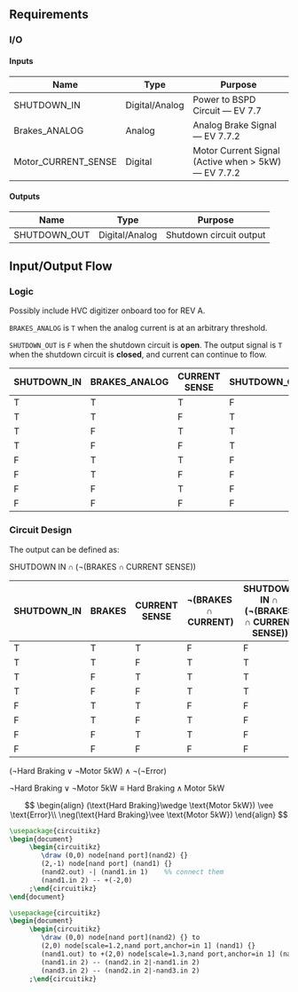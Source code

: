 ## Requirements

### I/O

#### Inputs


| Name                | Type           | Purpose                                             |
| ------------------- | -------------- | --------------------------------------------------- |
| SHUTDOWN_IN         | Digital/Analog | Power to BSPD Circuit — EV 7.7                      |
| Brakes_ANALOG       | Analog         | Analog Brake Signal — EV 7.7.2                      |
| Motor_CURRENT_SENSE | Digital        | Motor Current Signal (Active when > 5kW) — EV 7.7.2 |
#### Outputs

| Name         | Type           | Purpose                 |
| ------------ | -------------- | ----------------------- |
| SHUTDOWN_OUT | Digital/Analog | Shutdown circuit output |

## Input/Output Flow
### Logic

Possibly include HVC digitizer onboard too for REV A.

`BRAKES_ANALOG` is `T` when the analog current is at an arbitrary threshold. 

`SHUTDOWN_OUT` is `F` when the shutdown circuit is **open**. The output signal is `T` when the shutdown circuit is **closed**, and current can continue to flow.

| SHUTDOWN_IN | BRAKES_ANALOG | CURRENT SENSE | SHUTDOWN_OUT |
| ----------- | ------------- | ------------- | ------------ |
| T           | T             | T             | F            |
| T           | T             | F             | T            |
| T           | F             | T             | T            |
| T           | F             | F             | T            |
| F           | T             | T             | F            |
| F           | T             | F             | F            |
| F           | F             | T             | F            |
| F           | F             | F             | F            |

### Circuit Design

The output can be defined as:

$\text{SHUTDOWN IN}\cap(\neg(\text{BRAKES}\cap \text{CURRENT SENSE}))$

| SHUTDOWN_IN | BRAKES | CURRENT SENSE | $\neg(\text{BRAKES}\cap \text{CURRENT})$ | $\text{SHUTDOWN IN}\cap(\neg(\text{BRAKES}\cap \text{CURRENT SENSE}))$ |
| ----------- | ------ | ------------- | ---------------------------------------- | ---------------------------------------------------------------------- |
| T           | T      | T             | F                                        | F                                                                      |
| T           | T      | F             | T                                        | T                                                                      |
| T           | F      | T             | T                                        | T                                                                      |
| T           | F      | F             | T                                        | T                                                                      |
| F           | T      | T             | F                                        | F                                                                      |
| F           | T      | F             | T                                        | F                                                                      |
| F           | F      | T             | T                                        | F                                                                      |
| F           | F      | F             | F                                        | F                                                                      |

$(\neg \text{Hard Braking} \vee \neg \text{Motor 5kW})\wedge \neg(\neg\text{Error})$

$\neg \text{Hard Braking} \vee \neg \text{Motor 5kW} \equiv \text{Hard Braking}\wedge \text{Motor 5kW}$

$$
\begin{align}
(\text{Hard Braking}\wedge \text{Motor 5kW}) \vee \text{Error}\\
\neg(\text{Hard Braking}\vee \text{Motor 5kW})
\end{align}
$$


```tikz
\usepackage{circuitikz}
\begin{document}
     \begin{circuitikz}
        \draw (0,0) node[nand port](nand2) {}
        (2,-1) node[nand port] (nand1) {}
        (nand2.out) -| (nand1.in 1)    %% connect them
        (nand1.in 2) -- +(-2,0)
     ;\end{circuitikz}
\end{document}
```

```tikz
\usepackage{circuitikz}
\begin{document}
     \begin{circuitikz}
        \draw (0,0) node[nand port](nand2) {} to
        (2,0) node[scale=1.2,nand port,anchor=in 1] (nand1) {}
        (nand1.out) to +(2,0) node[scale=1.3,nand port,anchor=in 1] (nand3) {}    %% 3rd gate
        (nand1.in 2) -- (nand2.in 2|-nand1.in 2)
        (nand3.in 2) -- (nand2.in 2|-nand3.in 2)
     ;\end{circuitikz}
```
